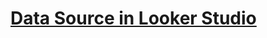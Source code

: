 # [Data Source in Looker Studio](https://learn.udacity.com/paid-courses/cd13725/lessons/281a7374-e9c0-4f80-b6f5-eba5be52dbea/concepts/281a7374-e9c0-4f80-b6f5-eba5be52dbea-project-rubric?program_version=construction&program_locale=en-us&lesson_tab=lesson)

